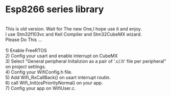 # Esp8266 series library
<br />
This is old version. Wait for The new One,I hope use it and enjoy.
<br />
I use Stm32f103vc and Keil Compiler and Stm32CubeMX wizard.
 <br />
Please Do This ...
<br />
<br />
1) Enable FreeRTOS  
<br />
2) Config your usart and enable interrupt on CubeMX 
<br />
3) Select "General peripheral Initalizion as a pair of '.c/.h' file per peripheral" on project settings.
<br />
4) Config your WifiConfig.h file.
<br />
5) Add Wifi_RxCallBack() on usart interrupt routin.
<br />
6) call  Wifi_Init(osPriorityNormal) on your app.
<br />
7) Config your app on WifiUser.c.
